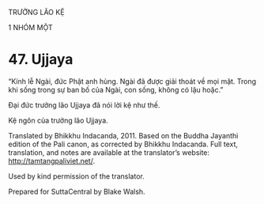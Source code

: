 TRƯỞNG LÃO KỆ

1 NHÓM MỘT

# 47\. Ujjaya

“Kính lễ Ngài, đức Phật anh hùng. Ngài đã được giải thoát về mọi mặt. Trong khi sống trong sự ban bố của Ngài, con sống, không có lậu hoặc.”

Đại đức trưởng lão Ujjaya đã nói lời kệ như thế.

Kệ ngôn của trưởng lão Ujjaya.

Translated by Bhikkhu Indacanda, 2011. Based on the Buddha Jayanthi edition of the Pali canon, as corrected by Bhikkhu Indacanda. Full text, translation, and notes are available at the translator’s website: http://tamtangpaliviet.net/.

Used by kind permission of the translator.

Prepared for SuttaCentral by Blake Walsh.